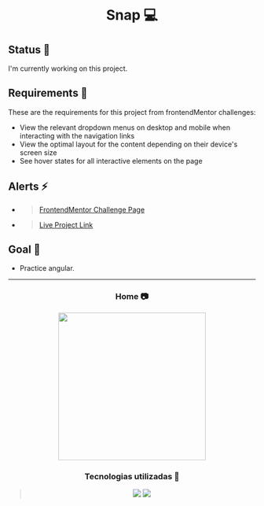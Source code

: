 <h1 align="center"> Snap 💻 </h1>

## Status 🔧

I'm currently working on this project. 

## Requirements 📄

These are the requirements for this project from frontendMentor challenges:

- View the relevant dropdown menus on desktop and mobile when interacting with the navigation links
- View the optimal layout for the content depending on their device's screen size
- See hover states for all interactive elements on the page

## Alerts ⚡

- > [FrontendMentor Challenge Page](https://www.frontendmentor.io/challenges/intro-section-with-dropdown-navigation-ryaPetHE5)

- > [Live Project Link]()

## Goal 📌 

- Practice angular.

---

<h3 align="center"> Home 📷 </h3>

<div align="center">
    <img height="300em" src="./src/assets/showcase.png">
</div>

<h3 align="center"> Tecnologias utilizadas 🤖 </h3>

 > <div align="center">
 >   <img src="https://img.shields.io/badge/Angular-DD0031?style=for-the-badge&logo=angular&logoColor=white">
 >   <img src="https://img.shields.io/badge/Sass-CC6699?style=for-the-badge&logo=sass&logoColor=white" >
 > </div>
